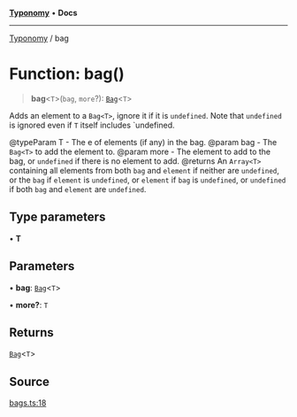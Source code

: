 [**Typonomy**](../README.md) • **Docs**

***

[Typonomy](../globals.md) / bag

# Function: bag()

> **bag**\<`T`\>(`bag`, `more`?): [`Bag`](../type-aliases/Bag.md)\<`T`\>

Adds an element to a `Bag<T>`, ignore it if it is `undefined`.
Note that `undefined` is ignored even if `T` itself includes `undefined.

@typeParam T - The e of elements (if any) in the bag.
@param bag - The `Bag<T>` to add the element to.
@param more - The element to add to the bag, or `undefined` if there is no element to add.
@returns An `Array<T>` containing all elements from both `bag` and `element` if neither are `undefined`,
  or the `bag` if `element` is `undefined`,
  or `element` if `bag` is `undefined`,
  or `undefined` if both `bag` and `element` are `undefined`.

## Type parameters

• **T**

## Parameters

• **bag**: [`Bag`](../type-aliases/Bag.md)\<`T`\>

• **more?**: `T`

## Returns

[`Bag`](../type-aliases/Bag.md)\<`T`\>

## Source

[bags.ts:18](https://github.com/softcraft-development/typonomy/blob/71207c5f8a51cd78ebdeff79293f44e522cae748/src/bags.ts#L18)
